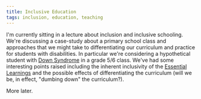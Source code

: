 ```yaml
---
title: Inclusive Education
tags: inclusion, education, teaching
---
```


I'm currently sitting in a lecture about inclusion and inclusive schooling. We're discussing a case-study about a primary school class and approaches that we might take to differentiating our curriculum and practice for students with disabilities. In particular we're considering a hypothetical student with <a href="http://en.wikipedia.org/wiki/Down_syndrome">Down Syndrome</a> in a grade 5/6 class. We've had some interesting points raised including the inherent inclusivity of the <a href="http://www.ltag.education.tas.gov.au/references.htm#ELsresources">Essential Learnings</a> and the possible effects of differentiating the curriculum (will we be, in effect, "dumbing down" the curriculum?).

More later.

